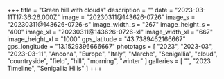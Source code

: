 +++
title = "Green hill with clouds"
description = ""
date = "2023-03-11T17:36:26.000Z"
image = "20230311@143626-0726"
image_s = "20230311@143626-0726-s"
image_width_s = "267"
image_height_s = "400"
image_xl = "20230311@143626-0726-xl"
image_width_xl = "667"
image_height_xl = "1000"
gps_latitude = "43.7389462166667"
gps_longitude = "13.1529396666667"
phototags = [ "2023", "2023-03", "2023-03-11", "Ancona", "Europe", "Italy", "Marche", "Senigallia", "cloud", "countryside", "field", "hill", "morning", "winter" ]
galleries = [ "", "2023 Timeline", "Senigallia Hills" ]
+++
